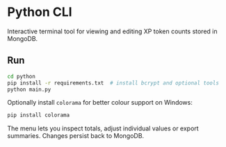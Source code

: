 # Python CLI

Interactive terminal tool for viewing and editing XP token counts stored in MongoDB.

## Run

```bash
cd python
pip install -r requirements.txt  # install bcrypt and optional tools
python main.py
```
Optionally install `colorama` for better colour support on Windows:
```bash
pip install colorama
```
The menu lets you inspect totals, adjust individual values or export summaries. Changes persist back to MongoDB.
